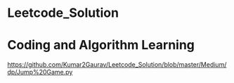 # Leetcode_Solution
# Coding and Algorithm Learning 

https://github.com/Kumar2Gaurav/Leetcode_Solution/blob/master/Medium/dp/Jump%20Game.py
